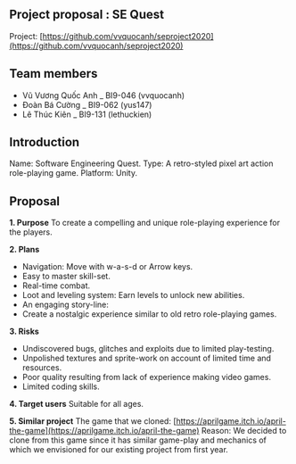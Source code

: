 ## Project proposal : SE Quest
Project: [https://github.com/vvquocanh/seproject2020](https://github.com/vvquocanh/seproject2020)
## Team members
 - Vũ Vương Quốc Anh _ BI9-046 (vvquocanh)
 - Đoàn Bá Cường _ BI9-062 (yus147)
 - Lê Thúc Kiên _ BI9-131 (lethuckien)
## Introduction
Name: Software Engineering Quest.
Type: A retro-styled pixel art action role-playing game.
Platform: Unity.
## Proposal
 **1. Purpose**
  To create a compelling and unique role-playing experience for the players.
  
  **2. Plans**
 - Navigation: Move with w-a-s-d or Arrow keys.
 - Easy to master skill-set.
 - Real-time combat.
 - Loot and leveling system: Earn levels to unlock new abilities.
 - An engaging story-line: 
 - Create a nostalgic experience similar to old retro role-playing games.

**3. Risks**

 - Undiscovered bugs, glitches and exploits due to limited play-testing.
 - Unpolished textures and sprite-work on account of limited time and resources.
 - Poor quality resulting from lack of experience making video games.
 - Limited coding skills.

**4. Target users**
Suitable for all ages.

**5. Similar project**
The game that we cloned: [https://aprilgame.itch.io/april-the-game](https://aprilgame.itch.io/april-the-game)
Reason: We decided to clone from this game since it has similar game-play and mechanics of which we envisioned for our existing project from first year. 

